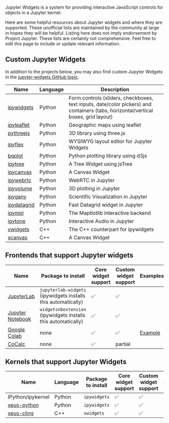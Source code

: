 Jupyter Widgets is a system for providing interactive JavaScript controls for objects in a Jupyter kernel.

Here are some helpful resources about Jupyter widgets and where they are supported. These unofficial lists are maintained by the community at large in hopes they will be helpful. Listing here does not imply endorsement by Project Jupyter. These lists are certainly not comprehensive. Feel free to edit this page to include or update relevant information.

## Custom Jupyter Widgets

In addition to the projects below, you may also find custom Jupyter Widgets in the [jupyter-widgets GitHub topic](https://github.com/topics/jupyter-widgets).

| Name | Language | Description |
|------|-------------|-----|
| [ipywidgets](https://github.com/jupyter-widgets/ipywidgets/) | Python | Form controls (sliders, checkboxes, text inputs, date/color pickers) and containers (tabs, horizontal/vertical boxes, grid layout) |
| [ipyleaflet](https://github.com/jupyter-widgets/ipyleaflet) | Python | Geographic maps using leaflet |
| [pythreejs](https://github.com/jupyter-widgets/pythreejs) | Python | 3D library using three.js |
| [ipyflex](https://github.com/trungleduc/ipyflex)| Python | WYSIWYG layout editor for Jupyter Widgets |
| [bqplot](https://github.com/bqplot/bqplot) | Python | Python plotting library using d3js |
| [ipytree](https://github.com/QuantStack/ipytree) | Python | A Tree Widget using jsTree |
| [ipycanvas](https://github.com/martinRenou/ipycanvas) | Python | A Canvas Widget |
| [ipywebrtc](https://github.com/maartenbreddels/ipywebrtc) | Python | WebRTC in Jupyter |
| [ipyvolume](https://github.com/widgetti/ipyvolume) | Python | 3D plotting in Jupyter |
| [ipygany](https://github.com/QuantStack/ipygany) | Python | Scientific Visualization in Jupyter |
| [ipydatagrid](https://github.com/bloomberg/ipydatagrid) | Python | Fast Datagrid widget in Jupyter |
| [ipympl](https://github.com/matplotlib/ipympl) | Python | The Maptlotlib interactive backend |
| [ipytone](https://github.com/benbovy/ipytone) | Python | Interactive Audio in Jupyter |
| [xwidgets](https://github.com/jupyter-xeus/xwidgets) | C++ | The C++ counterpart for ipywidgets |
| [xcanvas](https://github.com/martinRenou/xcanvas) | C++ | A Canvas Widget |

## Frontends that support Jupyter widgets

| Name      |  Package to install | Core widget support    | Custom widget support | Examples | Notes |
|-----------|---------------------|------------------------|-----------------------|-------------------|-------|
| [JupyterLab](https://jupyterlab.readthedocs.io)| `jupyterlab-widgets` (ipywidgets installs this automatically) |  ✅  |  ✅  |
| [Jupyter Notebook](https://jupyter-notebook.readthedocs.io)| `widgetsnbextension` (ipywidgets installs this automatically) | ✅ | ✅ |
| [Google Colab](https://colab.research.google.com)| none |✅ | ✅| [Example](https://colab.research.google.com/gist/blois/9c9c66b4e1e9672b123f2ed8cda9091d/colab-widgets.ipynb) | |
| [CoCalc](https://cocalc.com)| none | ✅ | partial | | |

## Kernels that support Jupyter Widgets

| Name      | Language |  Package to install | Core widget support    | Custom widget support | Examples | Notes |
|-----------|----------|---------------------|------------------------|-----------------------|-------------------|-------|
| IPython/ipykernel | Python | `ipywidgets` |  ✅  |  ✅  |
| [xeus-python](https://github.com/jupyter-xeus/xeus-python) | Python | `ipywidgets` |  ✅  |  ✅  |
| [xeus-cling](https://github.com/jupyter-xeus/xeus-cling) | C++ |`xwidgets` |  ✅  |  ✅  |



